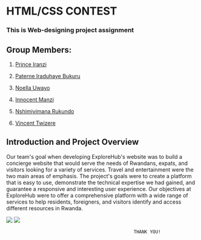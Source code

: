 <h1>HTML/CSS CONTEST</h1>

<h3> This is Web-designing project assignment </h3>

<h2> Group Members: </h2>

1. [Prince Iranzi](https://github.com/iranziprince01)

2. [Paterne Iraduhaye Bukuru](https://github.com/IraduhayeBukuruPaterne1)

3. [Noella Uwayo](https://github.com/n-uwayo)

4. [Innocent Manzi](https://github.com/innocentmanzi)

5. [Nshimiyimana Rukundo](https://github.com/rukundo0023)

6. [Vincent Twizere](https://github.com/vincenttwizere)

<h2>Introduction and Project Overview</h2>

Our team's goal when developing ExploreHub's website was to build a concierge website that would serve the needs of Rwandans, expats, and visitors looking for a variety of services. Travel and entertainment were the two main areas of emphasis. The project's goals were to create a platform that is easy to use, demonstrate the technical expertise we had gained, and guarantee a responsive and interesting user experience.
Our objectives at ExploreHub were to offer a comprehensive platform with a wide range of services to help residents, foreigners, and visitors identify and access different resources in Rwanda.

<img src="https://github.com/iranziprince01/html_css_contest_group5/assets/116654088/4cae8271-b466-4d3d-836c-f57a18dd2449">
<img src="https://github.com/iranziprince01/html_css_contest_group5/assets/116654088/543abaf0-d6ed-4966-ad97-f4c3a4faa6a7">

                                                   THANK YOU!
